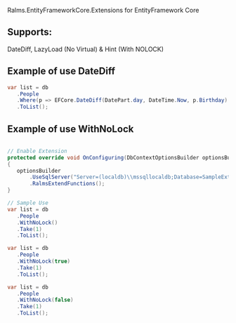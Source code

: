 
Ralms.EntityFrameworkCore.Extensions for EntityFramework Core
 
##  Supports: 
DateDiff, LazyLoad (No Virtual) & Hint (With NOLOCK) 


## Example of use DateDiff

 ```csharp
 var list = db
    .People
    .Where(p => EFCore.DateDiff(DatePart.day, DateTime.Now, p.Birthday) < 50)
    .ToList();  
```

## Example of use WithNoLock


 ```csharp

 // Enable Extension
 protected override void OnConfiguring(DbContextOptionsBuilder optionsBuilder)
{
    optionsBuilder
        .UseSqlServer("Server=(localdb)\\mssqllocaldb;Database=SampleExtension;Integrated Security=True;")
        .RalmsExtendFunctions();
}

// Sample Use
var list = db
    .People
    .WithNoLock()
    .Take(1)
    .ToList(); 

var list = db
    .People
    .WithNoLock(true)
    .Take(1)
    .ToList(); 

var list = db
    .People
    .WithNoLock(false)
    .Take(1)
    .ToList(); 
```
 
